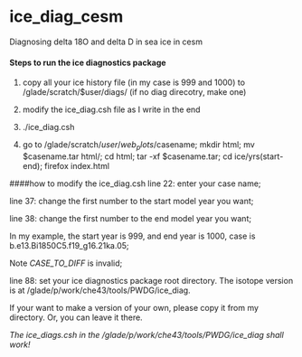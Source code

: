 # ice_diag_cesm
Diagnosing delta 18O and delta D in sea ice in cesm

#### Steps to run the ice diagnostics package
 
1. copy all your ice history file (in my case is 999 and 1000) to /glade/scratch/$user/diags/ (if no diag direcotry, make one)

2. modify the ice_diag.csh file as I write in the end

3. ./ice_diag.csh

4. go to /glade/scratch/$user/web_plots/$casename; mkdir html; mv $casename.tar html/; cd html; tar -xf $casename.tar; cd ice/yrs(start-end); firefox index.html

####how to modify the ice_diag.csh
line 22: enter your case name;

line 37: change the first number to the start model year you want;

line 38: change the first number to the end model year you want;

In my example, the start year is 999, and end year is 1000, case is b.e13.Bi1850C5.f19_g16.21ka.05;

Note *CASE_TO_DIFF* is invalid;

line 88: set your ice diagnostics package root directory. The isotope version is at /glade/p/work/che43/tools/PWDG/ice_diag.

If your want to make a version of your own, please copy it from my directory. Or, you can leave it there.

*The ice_diags.csh in the /glade/p/work/che43/tools/PWDG/ice_diag shall work!*